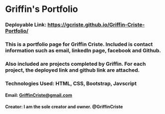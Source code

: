 # Griffin's Portfolio

### Deployable Link: https://gcriste.github.io/Griffin-Criste-Portfolio/

### This is a portfolio page for Griffin Criste.  Included is contact information such as email, linkedIn page, facebook and Github.

### Also included are projects completed by Griffin. For each project, the deployed link and github link are attached.

### Technologies Used: HTML, CSS, Bootstrap, Javscript

#### Email: GriffinCriste@gmail.com

#### Creator: I am the sole creator and owner. @GriffinCriste


